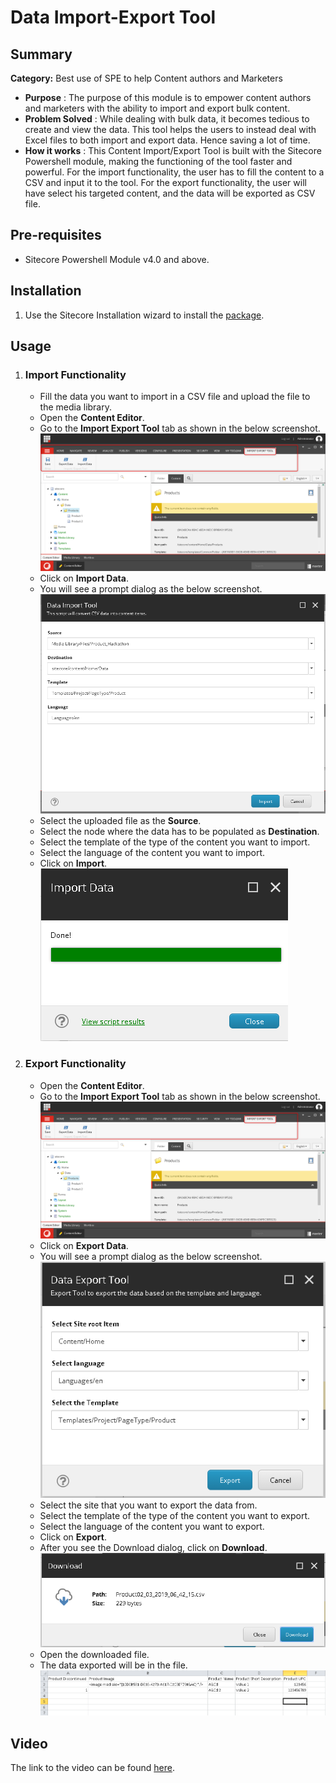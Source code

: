 ﻿# Data Import-Export Tool


## Summary

**Category:**  Best use of SPE to help Content authors and Marketers

 - **Purpose** : The purpose of this module is to empower content authors and marketers with the ability to import and export bulk content.
 - **Problem Solved** : While dealing with bulk data, it becomes tedious to create and view the data. This tool helps the users to instead deal with Excel files to both import and export data. Hence saving a lot of time.
 - **How it works** : This  Content Import/Export Tool is built with the Sitecore Powershell module, making the functioning of the tool faster and powerful. For the import functionality, the user has to fill the content to a CSV and input it to the tool. For the export functionality, the user will have select his targeted content, and the data will be exported as CSV file.
 
## Pre-requisites

- Sitecore Powershell Module v4.0 and above.

## Installation

1.  Use the Sitecore Installation wizard to install the  [package](https://github.com/Sitecore-Hackathon/2019-sitecore-crusaders/blob/master/documentation/README.md#link-to-package).

## Usage

1. ### Import Functionality
	- Fill the data you want to import in a CSV file and upload the file to the media library.
	- Open the **Content Editor**.
	- Go to the **Import Export Tool** tab as shown in the below screenshot.
	![Select Tool Tab](https://github.com/Sitecore-Hackathon/2019-sitecore-crusaders/blob/master/documentation/images/Tool-Tab-New.png?raw=true)
	- Click on **Import Data**.
	- You will see a prompt dialog as the below screenshot.
	![Select-Import-Options](https://github.com/Sitecore-Hackathon/2019-sitecore-crusaders/blob/master/documentation/images/Import-Dialog.png?raw=true)
	- Select the uploaded file as the **Source**.
	- Select the node where the data has to be populated as **Destination**.
	- Select the template of the type of the content you want to import.
	- Select the language of the content you want to import.
	- Click on **Import**.
	![Import-Success](https://github.com/Sitecore-Hackathon/2019-sitecore-crusaders/blob/master/documentation/images/Import-Success.png?raw=true)
2. ### Export Functionality
	- Open the **Content Editor**.
	- Go to the **Import Export Tool** tab as shown in the below screenshot.	
	![Select-Tool-Tab](https://github.com/Sitecore-Hackathon/2019-sitecore-crusaders/blob/master/documentation/images/Tool-Tab-New.png?raw=true)
	- Click on **Export Data**.
	- You will see a prompt dialog as the below screenshot.
	![Select Options](https://github.com/Sitecore-Hackathon/2019-sitecore-crusaders/blob/master/documentation/images/Export-Select_Options-New.png?raw=true)
	- Select the site that you want to export the data from.
	- Select the template of the type of the content you want to export.
	- Select the language of the content you want to export.
	- Click on **Export**.
	- After you see the Download dialog, click on **Download**.
	![ Download File Dialog ](https://github.com/Sitecore-Hackathon/2019-sitecore-crusaders/blob/master/documentation/images/Export-Download_Dialog-New.png?raw=true)
	- Open the downloaded file.
	- The data exported will be in the file.
	![Downloaded File ](https://github.com/Sitecore-Hackathon/2019-sitecore-crusaders/blob/master/documentation/images/Export-File.png?raw=true)
	
## Video
The link to the video can be found [here](https://www.youtube.com).

